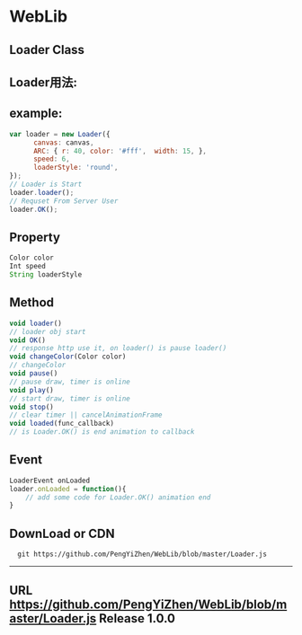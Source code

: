 # WebLib

Loader Class 
------------

Loader用法:
-----------
example:
--------
```javascript
var loader = new Loader({
      canvas: canvas,
      ARC: { r: 40, color: '#fff',  width: 15, },
      speed: 6,
      loaderStyle: 'round',
});
// Loader is Start
loader.loader();
// Requset From Server User
loader.OK();
```
Property
---------
```javascript
Color color
Int speed
String loaderStyle
```
Method
-------
```javascript
void loader()
// loader obj start
void OK()
// response http use it, on loader() is pause loader()
void changeColor(Color color)
// changeColor
void pause()
// pause draw, timer is online
void play()
// start draw, timer is online
void stop()
// clear timer || cancelAnimationFrame
void loaded(func_callback)
// is Loader.OK() is end animation to callback
```
Event
-----
```javascript
LoaderEvent onLoaded
loader.onLoaded = function(){
    // add some code for Loader.OK() animation end
}
```
DownLoad or CDN
--------
      git https://github.com/PengYiZhen/WebLib/blob/master/Loader.js
-------      
  URL https://github.com/PengYiZhen/WebLib/blob/master/Loader.js
Release 1.0.0
-------------




